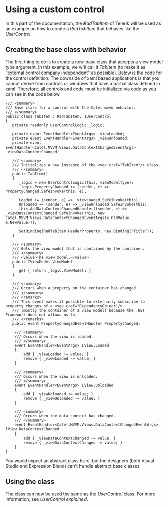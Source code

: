 # Using a custom control

In this part of the documentation, the *RadTabItem* of Telerik will be used as an example on how to create a *RadTabItem* that behaves like the *UserControl*.

## Creating the base class with behavior

The first thing to do is to create a new base class that accepts a view model type argument. In this example, we will call it *TabItem* (to make it as "external control company independent" as possible). Below is the code for the control definition. The downside of xaml based applications is that you cannot derive from controls or windows that have a partial class defined in xaml. Therefore, all controls and code must be initialized via code as you can see in the code below.

```
/// <summary>
/// Base class for a control with the Catel mvvm behavior.
/// </summary>
public class TabItem : RadTabItem, IUserControl
{
   private readonly UserControlLogic _logic;

   private event EventHandler<EventArgs> _viewLoaded;
   private event EventHandler<EventArgs> _viewUnloaded;
   private event EventHandler<Catel.MVVM.Views.DataContextChangedEventArgs> _viewDataContextChanged;
 
   /// <summary>
   /// Initializes a new instance of the <see cref="TabItem"/> class.
   /// </summary>
   public TabItem()
   {
      _logic = new UserControlLogic(this, viewModelType);
      _logic.PropertyChanged += (sender, e) => PropertyChanged.SafeInvoke(this, e);

      Loaded += (sender, e) => _viewLoaded.SafeInvoke(this);
      Unloaded += (sender, e) => _viewUnloaded.SafeInvoke(this);
      this.AddDataContextChangedHandler((sender, e) => _viewDataContextChanged.SafeInvoke(this, new Catel.MVVM.Views.DataContextChangedEventArgs(e.OldValue, e.NewValue)));

      SetBinding(RadTabItem.HeaderProperty, new Binding("Title"));
   }

   /// <summary>
   /// Gets the view model that is contained by the container.
   /// </summary>
   /// <value>The view model.</value>
   public IViewModel ViewModel
   {
      get { return _logic.ViewModel; }
   }

   /// <summary>
   /// Occurs when a property on the container has changed.
   /// </summary>
   /// <remarks>
   /// This event makes it possible to externally subscribe to property changes of a <see cref="DependencyObject"/>
   /// (mostly the container of a view model) because the .NET Framework does not allows us to.
   /// </remarks>
   public event PropertyChangedEventHandler PropertyChanged;    
 
    /// <summary>
    /// Occurs when the view is loaded.
    /// </summary>
    event EventHandler<EventArgs> IView.Loaded
    {
        add { _viewLoaded += value; }
        remove { _viewLoaded -= value; }
    }

    /// <summary>
    /// Occurs when the view is unloaded.
    /// </summary>
    event EventHandler<EventArgs> IView.Unloaded
    {
        add { _viewUnloaded += value; }
        remove { _viewUnloaded -= value; }
    }

    /// <summary>
    /// Occurs when the data context has changed.
    /// </summary>
    event EventHandler<Catel.MVVM.Views.DataContextChangedEventArgs> IView.DataContextChanged
    {
        add { _viewDataContextChanged += value; }
        remove { _viewDataContextChanged -= value; }
    }
}
```

You would expect an abstract class here, but the designers (both Visual Studio and Expression Blend) can't handle abstract base classes

## Using the class

The class can now be used the same as the *UserControl* class. For more information, see *UserControl explained*.

